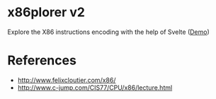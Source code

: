 # x86plorer v2

Explore the X86 instructions encoding with the help of Svelte ([Demo](https://madbrain.github.io/x86plorer2/))

# References

- http://www.felixcloutier.com/x86/
- http://www.c-jump.com/CIS77/CPU/x86/lecture.html
